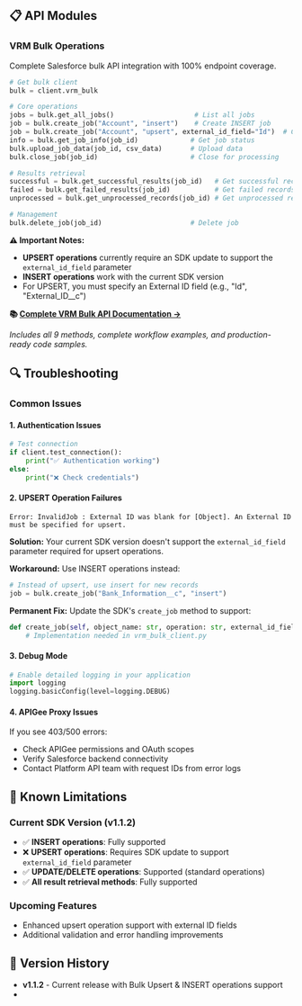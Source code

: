 ## 📋 API Modules

### VRM Bulk Operations
Complete Salesforce bulk API integration with 100% endpoint coverage.

```python
# Get bulk client
bulk = client.vrm_bulk

# Core operations
jobs = bulk.get_all_jobs()                    # List all jobs
job = bulk.create_job("Account", "insert")    # Create INSERT job
job = bulk.create_job("Account", "upsert", external_id_field="Id")  # Create UPSERT job
info = bulk.get_job_info(job_id)             # Get job status
bulk.upload_job_data(job_id, csv_data)       # Upload data
bulk.close_job(job_id)                       # Close for processing

# Results retrieval
successful = bulk.get_successful_results(job_id)   # Get successful records
failed = bulk.get_failed_results(job_id)           # Get failed records  
unprocessed = bulk.get_unprocessed_records(job_id) # Get unprocessed records

# Management
bulk.delete_job(job_id)                      # Delete job
```

**⚠️ Important Notes:**
- **UPSERT operations** currently require an SDK update to support the `external_id_field` parameter
- **INSERT operations** work with the current SDK version
- For UPSERT, you must specify an External ID field (e.g., "Id", "External_ID__c")

**📚 [Complete VRM Bulk API Documentation →](sdk/py/docs/vrm-bulk.md)**

*Includes all 9 methods, complete workflow examples, and production-ready code samples.*

## 🔍 Troubleshooting

### Common Issues

#### 1. Authentication Issues
```python
# Test connection
if client.test_connection():
    print("✅ Authentication working")
else:
    print("❌ Check credentials")
```

#### 2. UPSERT Operation Failures
```
Error: InvalidJob : External ID was blank for [Object]. An External ID must be specified for upsert.
```

**Solution:** Your current SDK version doesn't support the `external_id_field` parameter required for upsert operations.

**Workaround:** Use INSERT operations instead:
```python
# Instead of upsert, use insert for new records
job = bulk.create_job("Bank_Information__c", "insert")
```

**Permanent Fix:** Update the SDK's `create_job` method to support:
```python
def create_job(self, object_name: str, operation: str, external_id_field: str = None):
    # Implementation needed in vrm_bulk_client.py
```

#### 3. Debug Mode
```python
# Enable detailed logging in your application
import logging
logging.basicConfig(level=logging.DEBUG)
```

#### 4. APIGee Proxy Issues
If you see 403/500 errors:
- Check APIGee permissions and OAuth scopes
- Verify Salesforce backend connectivity
- Contact Platform API team with request IDs from error logs

## 🚧 Known Limitations

### Current SDK Version (v1.1.2)
- ✅ **INSERT operations**: Fully supported
- ❌ **UPSERT operations**: Requires SDK update to support `external_id_field` parameter  
- ✅ **UPDATE/DELETE operations**: Supported (standard operations)
- ✅ **All result retrieval methods**: Fully supported

### Upcoming Features
- Enhanced upsert operation support with external ID fields
- Additional validation and error handling improvements

## 🔄 Version History

- **v1.1.2** - Current release with Bulk Upsert & INSERT operations support
- 